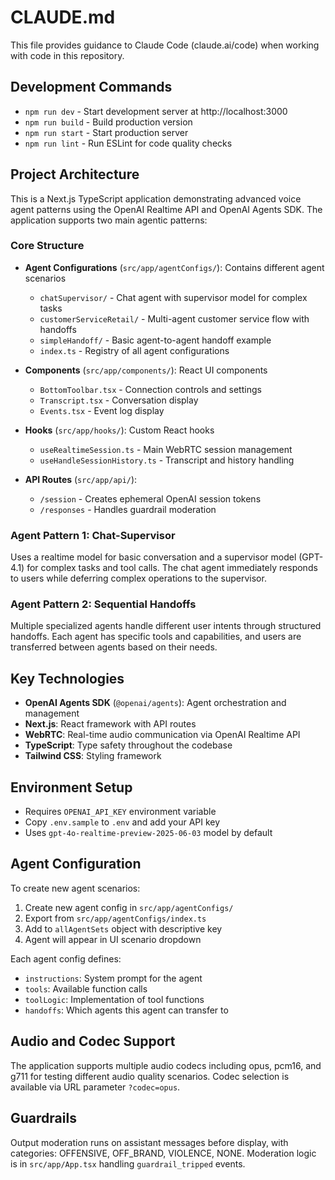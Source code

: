 # CLAUDE.md

This file provides guidance to Claude Code (claude.ai/code) when working with code in this repository.

## Development Commands

- `npm run dev` - Start development server at http://localhost:3000
- `npm run build` - Build production version
- `npm run start` - Start production server
- `npm run lint` - Run ESLint for code quality checks

## Project Architecture

This is a Next.js TypeScript application demonstrating advanced voice agent patterns using the OpenAI Realtime API and OpenAI Agents SDK. The application supports two main agentic patterns:

### Core Structure

- **Agent Configurations** (`src/app/agentConfigs/`): Contains different agent scenarios
  - `chatSupervisor/` - Chat agent with supervisor model for complex tasks
  - `customerServiceRetail/` - Multi-agent customer service flow with handoffs
  - `simpleHandoff/` - Basic agent-to-agent handoff example
  - `index.ts` - Registry of all agent configurations

- **Components** (`src/app/components/`): React UI components
  - `BottomToolbar.tsx` - Connection controls and settings
  - `Transcript.tsx` - Conversation display
  - `Events.tsx` - Event log display

- **Hooks** (`src/app/hooks/`): Custom React hooks
  - `useRealtimeSession.ts` - Main WebRTC session management
  - `useHandleSessionHistory.ts` - Transcript and history handling

- **API Routes** (`src/app/api/`):
  - `/session` - Creates ephemeral OpenAI session tokens
  - `/responses` - Handles guardrail moderation

### Agent Pattern 1: Chat-Supervisor
Uses a realtime model for basic conversation and a supervisor model (GPT-4.1) for complex tasks and tool calls. The chat agent immediately responds to users while deferring complex operations to the supervisor.

### Agent Pattern 2: Sequential Handoffs
Multiple specialized agents handle different user intents through structured handoffs. Each agent has specific tools and capabilities, and users are transferred between agents based on their needs.

## Key Technologies

- **OpenAI Agents SDK** (`@openai/agents`): Agent orchestration and management
- **Next.js**: React framework with API routes
- **WebRTC**: Real-time audio communication via OpenAI Realtime API
- **TypeScript**: Type safety throughout the codebase
- **Tailwind CSS**: Styling framework

## Environment Setup

- Requires `OPENAI_API_KEY` environment variable
- Copy `.env.sample` to `.env` and add your API key
- Uses `gpt-4o-realtime-preview-2025-06-03` model by default

## Agent Configuration

To create new agent scenarios:
1. Create new agent config in `src/app/agentConfigs/`
2. Export from `src/app/agentConfigs/index.ts`
3. Add to `allAgentSets` object with descriptive key
4. Agent will appear in UI scenario dropdown

Each agent config defines:
- `instructions`: System prompt for the agent
- `tools`: Available function calls
- `toolLogic`: Implementation of tool functions
- `handoffs`: Which agents this agent can transfer to

## Audio and Codec Support

The application supports multiple audio codecs including opus, pcm16, and g711 for testing different audio quality scenarios. Codec selection is available via URL parameter `?codec=opus`.

## Guardrails

Output moderation runs on assistant messages before display, with categories: OFFENSIVE, OFF_BRAND, VIOLENCE, NONE. Moderation logic is in `src/app/App.tsx` handling `guardrail_tripped` events.
